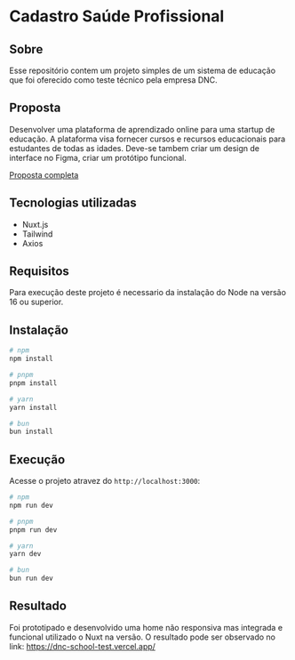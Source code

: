 # Cadastro Saúde Profissional

## Sobre

Esse repositório contem um projeto simples de um sistema de educação que foi oferecido como teste técnico pela empresa DNC.

## Proposta

Desenvolver uma plataforma de aprendizado online para uma startup de educação. A plataforma visa fornecer cursos e recursos educacionais para estudantes de todas as idades. Deve-se tambem criar um design de interface no Figma, criar um protótipo funcional.

[Proposta completa](https://dncgroupbr.notion.site/Software-Eng-Front-End-PL-9b296670cb9b43239e3320da6c59068f)

## Tecnologias utilizadas

- Nuxt.js
- Tailwind
- Axios

## Requisitos

Para execução deste projeto é necessario da instalação do Node na versão 16 ou superior.

## Instalação

```bash
# npm
npm install

# pnpm
pnpm install

# yarn
yarn install

# bun
bun install
```

## Execução

Acesse o projeto atravez do `http://localhost:3000`:

```bash
# npm
npm run dev

# pnpm
pnpm run dev

# yarn
yarn dev

# bun
bun run dev
```

## Resultado

Foi prototipado e desenvolvido uma home não responsiva mas integrada e funcional utilizado o Nuxt na versão. O resultado pode ser observado no link: https://dnc-school-test.vercel.app/

